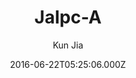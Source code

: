 ---
title: Jalpc-A
github: 'https://github.com/Jack614/Jalpc-A'
demo: 'http://ww7.jack003.com/'
author: Kun Jia
ssg:
  - Jekyll
cms:
  - No Cms
date: 2016-06-22T05:25:06.000Z
github_branch: gh-pages
description: "\U0001F345Jalpc-A -- Jekyll Theme(blog written by Angularjs)"
stale: false
---